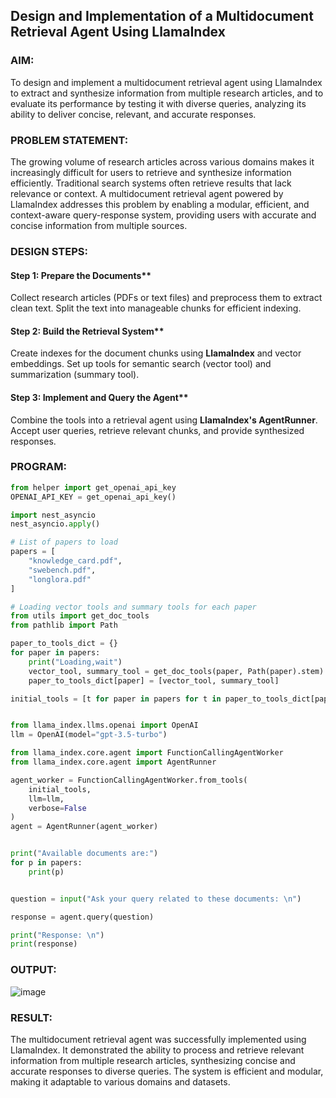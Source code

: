 ## Design and Implementation of a Multidocument Retrieval Agent Using LlamaIndex

### AIM:
To design and implement a multidocument retrieval agent using LlamaIndex to extract and synthesize information from multiple research articles, and to evaluate its performance by testing it with diverse queries, analyzing its ability to deliver concise, relevant, and accurate responses.

### PROBLEM STATEMENT:
The growing volume of research articles across various domains makes it increasingly difficult for users to retrieve and synthesize information efficiently. Traditional search systems often retrieve results that lack relevance or context. A multidocument retrieval agent powered by LlamaIndex addresses this problem by enabling a modular, efficient, and context-aware query-response system, providing users with accurate and concise information from multiple sources.

### DESIGN STEPS:

#### Step 1: Prepare the Documents**
Collect research articles (PDFs or text files) and preprocess them to extract clean text.
Split the text into manageable chunks for efficient indexing.

#### Step 2: Build the Retrieval System**
Create indexes for the document chunks using **LlamaIndex** and vector embeddings.
Set up tools for semantic search (vector tool) and summarization (summary tool).

#### Step 3: Implement and Query the Agent**
Combine the tools into a retrieval agent using **LlamaIndex's AgentRunner**.
 Accept user queries, retrieve relevant chunks, and provide synthesized responses.



### PROGRAM:
```python
from helper import get_openai_api_key
OPENAI_API_KEY = get_openai_api_key()

import nest_asyncio
nest_asyncio.apply()

# List of papers to load
papers = [
    "knowledge_card.pdf",
    "swebench.pdf",
    "longlora.pdf"
]

# Loading vector tools and summary tools for each paper
from utils import get_doc_tools
from pathlib import Path

paper_to_tools_dict = {}
for paper in papers:
    print("Loading,wait")
    vector_tool, summary_tool = get_doc_tools(paper, Path(paper).stem)
    paper_to_tools_dict[paper] = [vector_tool, summary_tool]

initial_tools = [t for paper in papers for t in paper_to_tools_dict[paper]]


from llama_index.llms.openai import OpenAI
llm = OpenAI(model="gpt-3.5-turbo")

from llama_index.core.agent import FunctionCallingAgentWorker
from llama_index.core.agent import AgentRunner

agent_worker = FunctionCallingAgentWorker.from_tools(
    initial_tools, 
    llm=llm, 
    verbose=False
)
agent = AgentRunner(agent_worker)


print("Available documents are:")
for p in papers:
    print(p)


question = input("Ask your query related to these documents: \n")

response = agent.query(question) 

print("Response: \n")
print(response)
```

### OUTPUT:
![image](https://github.com/user-attachments/assets/bd532f2a-7020-4bae-a65f-8bf440e87186)


### RESULT:
The multidocument retrieval agent was successfully implemented using LlamaIndex. It demonstrated the ability to process and retrieve relevant information from multiple research articles, synthesizing concise and accurate responses to diverse queries. The system is efficient and modular, making it adaptable to various domains and datasets.
